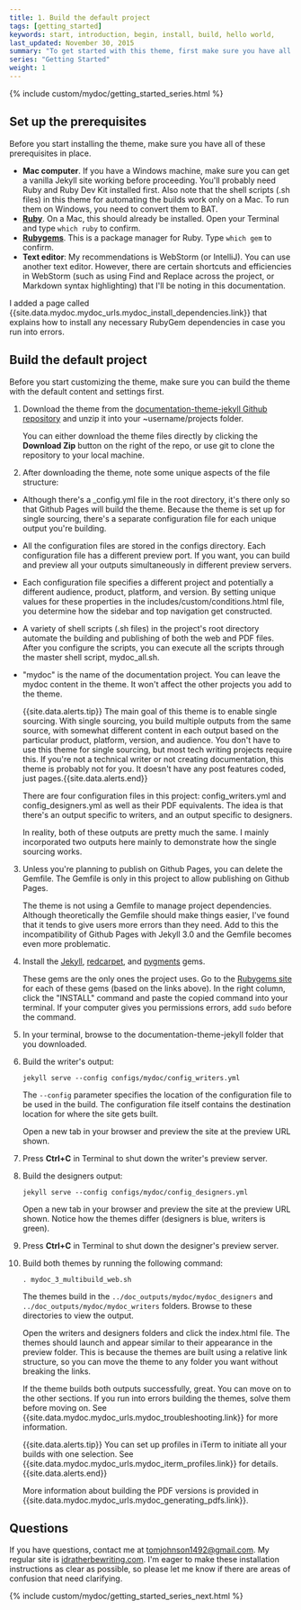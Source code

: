 ```yaml
---
title: 1. Build the default project
tags: [getting_started]
keywords: start, introduction, begin, install, build, hello world,
last_updated: November 30, 2015
summary: "To get started with this theme, first make sure you have all the prerequisites in place; then build the theme following the sample build commands. Because this theme is set up for single sourcing projects, it doesn't follow the same pattern as most Jekyll projects (which have just a _config.yml file in the root directory)."
series: "Getting Started"
weight: 1
---
```


{% include custom/mydoc/getting_started_series.html %}
## Set up the prerequisites

Before you start installing the theme, make sure you have all of these prerequisites in place.

* **Mac computer**. If you have a Windows machine, make sure you can get a vanilla Jekyll site working before proceeding. You'll probably need Ruby and Ruby Dev Kit installed first. Also note that the shell scripts (.sh files) in this theme for automating the builds work only on a Mac. To run them on Windows, you need to convert them to BAT.  
* **[Ruby](https://www.ruby-lang.org/en/)**. On a Mac, this should already be installed. Open your Terminal and type `which ruby` to confirm. 
* **[Rubygems](https://rubygems.org/pages/download)**. This is a package manager for Ruby. Type `which gem` to confirm.
* **Text editor**: My recommendations is WebStorm (or IntelliJ). You can use another text editor. However, there are certain shortcuts and efficiencies in WebStorm (such as using Find and Replace across the project, or Markdown syntax highlighting) that I'll be noting in this documentation.

I added a page called {{site.data.mydoc.mydoc_urls.mydoc_install_dependencies.link}} that explains how to install any necessary RubyGem dependencies in case you run into errors.

## Build the default project

Before you start customizing the theme, make sure you can build the theme with the default content and settings first.

1. Download the theme from the [documentation-theme-jekyll Github repository](https://github.com/tomjohnson1492/documentation-theme-jekyll) and unzip it into your ~username/projects folder. 
    
    You can either download the theme files directly by clicking the **Download Zip** button on the right of the repo, or use git to clone the repository to your local machine. 
	
2. After downloading the theme, note some unique aspects of the file structure: 
 * Although there's a \_config.yml file in the root directory, it's there only so that Github Pages will build the theme. Because the theme is set up for single sourcing, there's a separate configuration file for each unique output you're building. 
 * All the configuration files are stored in the configs directory. Each configuration file has a different preview port. If you want, you can build and preview all your outputs simultaneously in different preview servers. 
 * Each configuration file specifies a different project and potentially a different audience, product, platform, and version. By setting unique values for these properties in the includes/custom/conditions.html file, you determine how the sidebar and top navigation get constructed. 
 * A variety of shell scripts (.sh files) in the project's root directory automate the building and publishing of both the web and PDF files. After you configure the scripts, you can execute all the scripts through the master shell script, mydoc_all.sh.
 * "mydoc" is the name of the documentation project. You can leave the mydoc content in the theme. It won't affect the other projects you add to the theme.
 
    {{site.data.alerts.tip}} The main goal of this theme is to enable single sourcing. With single sourcing, you build multiple outputs from the same source, with somewhat different content in each output based on the particular product, platform, version, and audience. You don't have to use this theme for single sourcing, but most tech writing projects require this. If you're not a technical writer or not creating documentation, this theme is probably not for you. It doesn't have any post features coded, just pages.{{site.data.alerts.end}}
    
    There are four configuration files in this project: config_writers.yml and config_designers.yml as well as their PDF equivalents. The idea is that there's an output specific to writers, and an output specific to designers. 
    
    In reality, both of these outputs are pretty much the same. I mainly incorporated two outputs here mainly to demonstrate how the single sourcing works.

3. Unless you're planning to publish on Github Pages, you can delete the Gemfile. The Gemfile is only in this project to allow publishing on Github Pages.
	
	The theme is not using a Gemfile to manage project dependencies. Although theoretically the Gemfile should make things easier, I've found that it tends to give users more errors than they need. Add to this the incompatibility of Github Pages with Jekyll 3.0 and the Gemfile becomes even more problematic.

4. Install the [Jekyll](https://rubygems.org/gems/jekyll), [redcarpet](https://rubygems.org/gems/redcarpet), and [pygments](https://rubygems.org/gems/pygments.rb) gems.
	
	These gems are the only ones the project uses. Go to the [Rubygems site](https://rubygems.org) for each of these gems (based on the links above). In the right column, click the "INSTALL" command and paste the copied command into your terminal. If your computer gives you permissions errors, add `sudo` before the command.
	
5. In your terminal, browse to the documentation-theme-jekyll folder that you downloaded. 
6. Build the writer's output:
	
    ```
    jekyll serve --config configs/mydoc/config_writers.yml
    ```
	
    The `--config` parameter specifies the location of the configuration file to be used in the build. The configuration file itself contains the destination location for where the site gets built. 
    
    Open a new tab in your browser and preview the site at the preview URL shown.
	
7. Press **Ctrl+C** in Terminal to shut down the writer's preview server. 
8. Build the designers output:
	
    ```
    jekyll serve --config configs/mydoc/config_designers.yml
    ```
    
    Open a new tab in your browser and preview the site at the preview URL shown. Notice how the themes differ (designers is blue, writers is green).

9. Press **Ctrl+C** in Terminal to shut down the designer's preview server. 
10. Build both themes by running the following command:

	```
	. mydoc_3_multibuild_web.sh
	```
	
	The themes build in the `../doc_outputs/mydoc/mydoc_designers` and `../doc_outputs/mydoc/mydoc_writers` folders. Browse to these directories to view the output. 
	
	Open the writers and designers folders and click the index.html file. The themes should launch and appear similar to their appearance in the preview folder. This is because the themes are built using a relative link structure, so you can move the theme to any folder you want without breaking the links. 
	
    If the theme builds both outputs successfully, great. You can move on to the other sections. If you run into errors building the themes, solve them before moving on. See {{site.data.mydoc.mydoc_urls.mydoc_troubleshooting.link}} for more information.
    
	{{site.data.alerts.tip}} You can set up profiles in iTerm to initiate all your builds with one selection. See {{site.data.mydoc.mydoc_urls.mydoc_iterm_profiles.link}} for details. {{site.data.alerts.end}}
	
	More information about building the PDF versions is provided in {{site.data.mydoc.mydoc_urls.mydoc_generating_pdfs.link}}.

## Questions

If you have questions, contact me at <a href="mailto:tomjohnson1492@gmail.com">tomjohnson1492@gmail.com</a>. My regular site is [idratherbewriting.com](http://idratherbewriting.com). I'm eager to make these installation instructions as clear as possible, so please let me know if there are areas of confusion that need clarifying.

{% include custom/mydoc/getting_started_series_next.html %}




